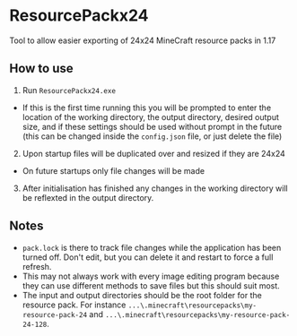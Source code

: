 # ResourcePackx24

Tool to allow easier exporting of 24x24 MineCraft resource packs in 1.17

## How to use

1. Run `ResourcePackx24.exe`
  - If this is the first time running this you will be prompted to enter the location of the working directory, the output directory, desired output size, and if these settings should be used without prompt in the future (this can be changed inside the `config.json` file, or just delete the file)
2. Upon startup files will be duplicated over and resized if they are 24x24
  - On future startups only file changes will be made
3. After initialisation has finished any changes in the working directory will be reflexted in the output directory.

## Notes
- `pack.lock` is there to track file changes while the application has been turned off. Don't edit, but you can delete it and restart to force a full refresh.
- This may not always work with every image editing program because they can use different methods to save files but this should suit most.
- The input and output directories should be the root folder for the resource pack. For instance `...\.minecraft\resourcepacks\my-resource-pack-24` and `...\.minecraft\resourcepacks\my-resource-pack-24-128`.
